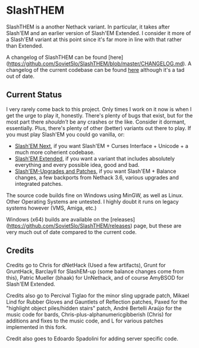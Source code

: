 SlashTHEM
=====================

SlashTHEM is a another Nethack variant.  In particular, it takes after Slash'EM and an earlier version of Slash'EM Extended.  I consider it more of a Slash'EM variant at this point since it's far more in line with that rather than Extended.

A changelog of SlashTHEM can be found [here] (https://github.com/Soviet5lo/SlashTHEM/blob/master/CHANGELOG.md).  A changelog of the current codebase can be found [here](CHANGELOG-NG.md) although it's a tad out of date.

Current Status
--------------

I very rarely come back to this project. Only times I work on it now is when I get the urge to play it, honestly.  There's plenty of bugs that exist, but for the most part there _shouldn't_ be any crashes or the like.  Consider it dormant, essentially.  Plus, there's plenty of other (better) variants out there to play.  If you must play Slash'EM you could go vanilla, or:

- [Slash'EM Next](https://github.com/moon-chilled/slashem-next), if you want Slash'EM + Curses Interface + Unicode + a much more coherient codebase.
- [Slash'EM Extended](https://github.com/SLASHEM-Extended/SLASHEM-Extended), if you want a variant that includes absolutely everything and every possible idea, good and bad.
- [Slash'EM-Upgrades and Patches](https://github.com/BarclayII/slashem-up/tree/develop), if you want Slash'EM + Balance changes, a few backports from Nethack 3.6, various upgrades and integrated patches.

The source code builds fine on Windows using MinGW, as well as Linux.  Other Operating Systems are untested.  I highly doubt it runs on legacy systems however (VMS, Amiga, etc.)

Windows (x64) builds are available on the [releases] (https://github.com/Soviet5lo/SlashTHEM/releases) page, but these are very much out of date compared to the current code.

Credits
-------
Credits go to Chris for dNetHack (Used a few artifacts), Grunt for GruntHack, BarclayII for SlashEM-up (some balance changes come from this), Patric Mueller (bhaak) for UnNethack, and of course AmyBSOD for Slash'EM Extended.

Credits also go to Percival Tiglao for the minor sling upgrade patch, Mikael Lind for Rubber Gloves and Gauntlets of Reflection patches, Paxed for the "highlight object piles/hidden stairs" patch, André Bertelli Araújo for the music code for bards, Chris-plus-alphanumericgibberish (Chris) for additions and fixes to the music code, and L for various patches implemented in this fork.

Credit also goes to Edoardo Spadolini for adding server specific code.
